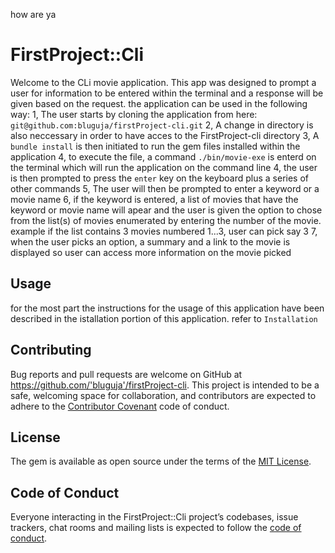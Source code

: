 how are ya

# FirstProject::Cli

Welcome to the CLi movie application. This app was designed to prompt a user for information to be entered within the terminal and a response will be given based on the request. the application can be used in the following way:
1, The user starts by cloning the application from here: `git@github.com:bluguja/firstProject-cli.git`
2, A change in directory is also neccessary in order to have acces to the FirstProject-cli directory
3, A `bundle install` is then initiated to run the gem files installed within the application
4, to execute the file, a command `./bin/movie-exe` is enterd on the terminal which will run the application on the command line
4, the user is then prompted to press the `enter` key on the keyboard plus a series of other commands
5, The user will then be prompted to enter a keyword or a movie name
6, if the keyword is entered, a list of movies that have the keyword or movie name will apear and the user is given the option to chose from the list(s) of
   movies enumerated by entering the number of the movie. example if the list contains 3 movies numbered 1...3, user can pick say 3
7, when the user picks an option, a summary and a link to the movie is displayed so user can access more information on the movie picked



## Usage

for the most part the instructions for the usage of this application have been described in the
 istallation portion of this application. refer to ` Installation `

## Contributing

Bug reports and pull requests are welcome on GitHub at https://github.com/'bluguja'/firstProject-cli. This project is intended to be a safe, welcoming space for collaboration, and contributors are expected to adhere to the [Contributor Covenant](http://contributor-covenant.org) code of conduct.

## License

The gem is available as open source under the terms of the [MIT License](https://opensource.org/licenses/MIT).

## Code of Conduct

Everyone interacting in the FirstProject::Cli project’s codebases, issue trackers, chat rooms and mailing lists is expected to follow the [code of conduct](https://github.com/'bluguja'/firstProject-cli/blob/master/CODE_OF_CONDUCT.md).
